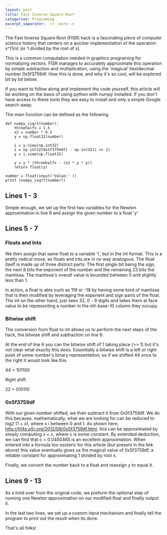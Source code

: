 ```yaml
---
layout: post
title: Fast Inverse Square Root
categories: Programing
excerpt_separator:  <!--more-->
---
```


The Fast Inverse Square Root (FISR) hack is a fascinating piece of computer science history that centers on a quicker implementation of the operation x^(1/n) (or 1 divided by the root of x). 

This is a common computation needed in graphics programing for normalizing vectors.  FISR manages to accurately approximate this operation by simple subtraction and multiplication, using the 'magical' hexidecimal number 0x5f3759df. How this is done, and why it's so cool, will be explored bit by bit below.

If you want to follow along and implement the code yourself, this article will be working on the basis of using python with numpy installed. If you don't have access to these tools they are easy to install and only a simple Google search away.

The main function can be defined as the following
``` 
def numpy_isqrt(number):
    threehalfs = 1.5
    x2 = number * 0.5
    y = np.float32(number)
    
    i = y.view(np.int32)
    i = np.int32(0x5f3759df) - np.int32(i >> 1)
    y = i.view(np.float32)
    
    y = y * (threehalfs - (x2 * y * y))
    return float(y)

number = float(input('Value:' ))
print (numpy_isqrt(number))
```

## Lines 1 - 3
Simple enough, we set up the first two variables for the Newton approximation in line 9 and assign the given number to a float 'y'

## Lines 5 - 7

### Floats and Ints
We then assign that same float to a variable 'i', but in the int format. This is a pretty radical move, as floats and ints are in no way analogous. The float itself is made up of three distinct parts: The first single bit being the sign, the next 8 bits the exponent of the number and the remaining 23 bits the mantissa. The mantissa's overall value is bounded between 0 and slightly less than 1. 

In action, a float is able such as 119 or -18 by having some kind of mantissa that is then modified by leveraging the exponent and sign parts of the float. The int on the other hand, just sees 32, 0 - 9 digits and takes them at face value to be representing a number in the nth base-10 column they occupy.

### Bitwise shift
The conversion from float to int allows us to perform the next steps of the hack, the bitwise shift and subtraction on line 6. 

At the end of line 6 you can the bitwise shift of 1 taking place (>> 1) but it's not clear what exactly this does. Essentially a bitwise shift is a left or right push of some number's binary representation, so if we shifted 44 once to the right it would look like this

44 = 101100

Right shift

22 = 010110

### 0x5f3759df
With our given number shifted, we then subtract it from 0x5f3759df. We do this because, mathematically, what we are looking for can be reduced to log2 (1 + x), where x i between 0 and 1. As shown here, http://h14s.p5r.org/2012/09/0x5f3759df.html, this can be approximated by simply computing x + c, where c is some constant. By extended deduction, we can find that c = 0.0450465 is an excellent approximation. When entered into a formula too esoteric for this article (but present in the link above) this value eventually gives us the magical value of 0x5f3759df, a reliable constant for approximating 1 divided by root x.

Finally, we convert the number back to a float and reassign y to equal it.

## Lines 9 - 13
As a hold over from the original code, we preform the optional step of running one Newton approximation on our modified float and finally output it. 

In the last two lines, we set up a custom input mechanism and finally tell the program to print out the result when its done.

That's all folks!
